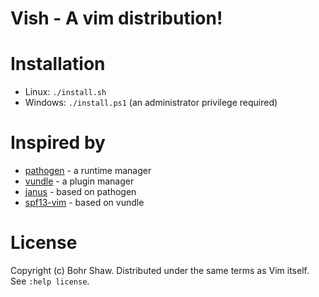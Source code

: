 # Vish - A vim distribution!

# Installation
 * Linux: `./install.sh`
 * Windows: `./install.ps1` (an administrator privilege required)

# Inspired by
 * [pathogen](https://github.com/tpope/vim-pathogen) - a runtime manager
 * [vundle](https://github.com/gmarik/vundle) - a plugin manager
 * [janus](https://github.com/carlhuda/janus) - based on pathogen
 * [spf13-vim](https://github.com/spf13/spf13-vim) - based on vundle

# License
Copyright (c) Bohr Shaw. Distributed under the same terms as Vim itself. See `:help license`.

